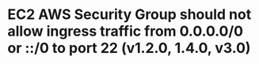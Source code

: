 # EC2 AWS Security Group should not allow ingress traffic from 0.0.0.0/0 or ::/0 to port 22 (v1.2.0, 1.4.0, v3.0)
